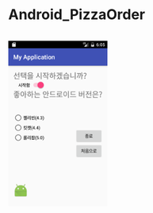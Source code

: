 # Android_PizzaOrder

<br>
<img src=https://github.com/LeeSangwonsunge/Android2_161125/blob/master/app/pics/Screenshot_1480053954.png width=200>
<br>

